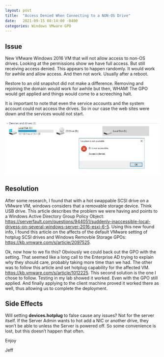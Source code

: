 ```yaml
---
layout: post
title:  "Access Denied When Connecting to a NON-OS Drive"
date:   2021-09-15 08:14:00 -0400
categories: Windows VMware GPO
---
```


## Issue   
New VMware Windows 2016 VM that will not allow access to non-OS drives.  Looking at the permissions show we have full access.  But still receiving access denied.  This appears to happen randomly.  It would work for awhile and allow access.  And then not work.  Usually after a reboot.   

Restore to an old snapshot did not make a difference.  Removing and rejoining the domain would work for awhile but then, WHAM! The GPO would get applied and things would come to a screeching halt.   

It is important to note that even the service accounts and the system account could not access the drives.  So in our case the web sites were down and the services would not start.

![AccessDeniedImage](..\Images\2021-09-15-AccessDeniedNonOSDrive\AccessDenied.jpg)
	 
## Resolution   
After some research, I found that with a hot swappable SCSI drive on a VMware VM, windows considers that a removable storage device.  Think USB drive.  This article describes the problem we were having and points to a Windows Active Directory Group Policy Object: <https://serverfault.com/questions/944051/suddenly-inaccessible-local-drivess-on-several-windows-server-2016-esxi-6-5>.  Using this new found info, I found this article on the affects of the default VMware setting of hotplug SCSI drives and Windows Removble Storage GPOs: <https://kb.vmware.com/s/article/2097525>.    

Ok, now how to we fix this?  Obviously we could back out the GPO with the setting.  That seemed like a long call to the Enterprise AD trying to explain why they should care, probably taking more time than we had.  The other was to follow this article and set hotplug capability for the affected VM.  <https://kb.vmware.com/s/article/1012225>.  This second solution is the one I chose to follow.  Testing in my lab showed it worked.  Even with the GPO still applied.  And finally applying to the client machine proved it worked there as well, thus allowing us to complete the deployment.

## Side Effects   
Will setting **devices.hotplug** to false cause any issues?  Not for the server itself.  If the Server Admin wants to hot add a NIC or another drive, they won’t be able to unless the Server is powered off.  So some convenience is lost, but this doesn’t happen that often.


Enjoy

Jeff